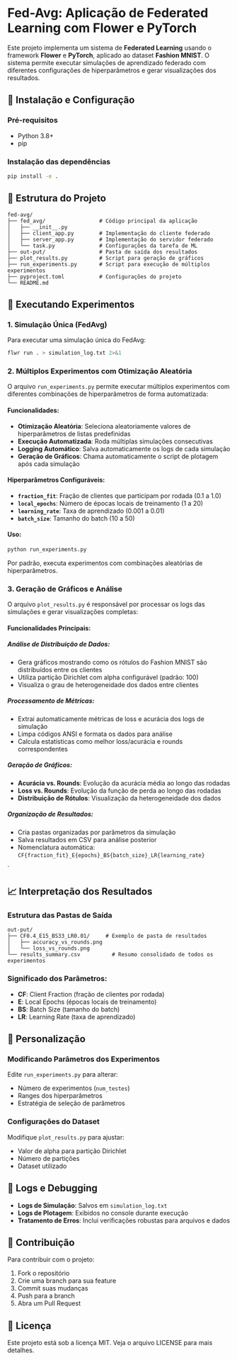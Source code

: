 # Fed-Avg: Aplicação de Federated Learning com Flower e PyTorch

Este projeto implementa um sistema de **Federated Learning** usando o framework **Flower** e **PyTorch**, aplicado ao dataset **Fashion MNIST**. O sistema permite executar simulações de aprendizado federado com diferentes configurações de hiperparâmetros e gerar visualizações dos resultados.

## 🚀 Instalação e Configuração

### Pré-requisitos

- Python 3.8+
- pip

### Instalação das dependências

```bash
pip install -e .
```

## 📁 Estrutura do Projeto

```
fed-avg/
├── fed_avg/                 # Código principal da aplicação
│   ├── __init__.py
│   ├── client_app.py        # Implementação do cliente federado
│   ├── server_app.py        # Implementação do servidor federado
│   └── task.py              # Configurações da tarefa de ML
├── out-put/                 # Pasta de saída dos resultados
├── plot_results.py          # Script para geração de gráficos
├── run_experiments.py       # Script para execução de múltiplos experimentos
├── pyproject.toml           # Configurações do projeto
└── README.md
```

## 🔬 Executando Experimentos

### 1. Simulação Única (FedAvg)

Para executar uma simulação única do FedAvg:

```bash
flwr run . > simulation_log.txt 2>&1
```

### 2. Múltiplos Experimentos com Otimização Aleatória

O arquivo `run_experiments.py` permite executar múltiplos experimentos com diferentes combinações de hiperparâmetros de forma automatizada:

#### Funcionalidades:

- **Otimização Aleatória**: Seleciona aleatoriamente valores de hiperparâmetros de listas predefinidas
- **Execução Automatizada**: Roda múltiplas simulações consecutivas
- **Logging Automático**: Salva automaticamente os logs de cada simulação
- **Geração de Gráficos**: Chama automaticamente o script de plotagem após cada simulação

#### Hiperparâmetros Configuráveis:

- **`fraction_fit`**: Fração de clientes que participam por rodada (0.1 a 1.0)
- **`local_epochs`**: Número de épocas locais de treinamento (1 a 20)
- **`learning_rate`**: Taxa de aprendizado (0.001 a 0.01)
- **`batch_size`**: Tamanho do batch (10 a 50)

#### Uso:

```bash
python run_experiments.py
```

Por padrão, executa experimentos com combinações aleatórias de hiperparâmetros.

### 3. Geração de Gráficos e Análise

O arquivo `plot_results.py` é responsável por processar os logs das simulações e gerar visualizações completas:

#### Funcionalidades Principais:

##### **Análise de Distribuição de Dados:**

- Gera gráficos mostrando como os rótulos do Fashion MNIST são distribuídos entre os clientes
- Utiliza partição Dirichlet com alpha configurável (padrão: 100)
- Visualiza o grau de heterogeneidade dos dados entre clientes

##### **Processamento de Métricas:**

- Extrai automaticamente métricas de loss e acurácia dos logs de simulação
- Limpa códigos ANSI e formata os dados para análise
- Calcula estatísticas como melhor loss/acurácia e rounds correspondentes

##### **Geração de Gráficos:**

- **Acurácia vs. Rounds**: Evolução da acurácia média ao longo das rodadas
- **Loss vs. Rounds**: Evolução da função de perda ao longo das rodadas
- **Distribuição de Rótulos**: Visualização da heterogeneidade dos dados

##### **Organização de Resultados:**

- Cria pastas organizadas por parâmetros da simulação
- Salva resultados em CSV para análise posterior
- Nomenclatura automática: `CF{fraction_fit}_E{epochs}_BS{batch_size}_LR{learning_rate}`

`

## 📈 Interpretação dos Resultados

### Estrutura das Pastas de Saída

```
out-put/
├── CF0.4_E15_BS33_LR0.01/     # Exemplo de pasta de resultados
│   ├── accuracy_vs_rounds.png
│   └── loss_vs_rounds.png
└── results_summary.csv          # Resumo consolidado de todos os experimentos
```

### Significado dos Parâmetros:

- **CF**: Client Fraction (fração de clientes por rodada)
- **E**: Local Epochs (épocas locais de treinamento)
- **BS**: Batch Size (tamanho do batch)
- **LR**: Learning Rate (taxa de aprendizado)

## 🔧 Personalização

### Modificando Parâmetros dos Experimentos

Edite `run_experiments.py` para alterar:

- Número de experimentos (`num_testes`)
- Ranges dos hiperparâmetros
- Estratégia de seleção de parâmetros

### Configurações do Dataset

Modifique `plot_results.py` para ajustar:

- Valor de alpha para partição Dirichlet
- Número de partições
- Dataset utilizado

## 📝 Logs e Debugging

- **Logs de Simulação**: Salvos em `simulation_log.txt`
- **Logs de Plotagem**: Exibidos no console durante execução
- **Tratamento de Erros**: Inclui verificações robustas para arquivos e dados

## 🤝 Contribuição

Para contribuir com o projeto:

1. Fork o repositório
2. Crie uma branch para sua feature
3. Commit suas mudanças
4. Push para a branch
5. Abra um Pull Request

## 📄 Licença

Este projeto está sob a licença MIT. Veja o arquivo LICENSE para mais detalhes.
